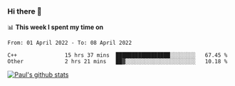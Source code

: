 ### Hi there 👋

📊 **This week I spent my time on**
<!--START_SECTION:waka-->

```text
From: 01 April 2022 - To: 08 April 2022

C++               15 hrs 37 mins  █████████████████░░░░░░░░   67.45 %
Other             2 hrs 21 mins   ██▓░░░░░░░░░░░░░░░░░░░░░░   10.18 %
```

<!--END_SECTION:waka-->


[![Paul's github stats](https://github-readme-stats.vercel.app/api?username=mickeyouyou&theme=dracula&show_icons=true)](https://github.com/anuraghazra/github-readme-stats)
